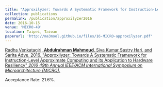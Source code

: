 ```yaml
---
title: "Approxilyzer: Towards A Systematic Framework for Instruction-Level Approximate Computing and its Application to Hardware Resiliency"
collection: publications
permalink: /publication/approxilyzer2016
date: 2016-10-15
venue: 'MICRO-49'
location: Taipei, Taiwan
paperurl: 'http://ma3mool.github.io/files/16-MICRO-approxilyzer.pdf'
---
```


[Radha Venkatagiri, <b>Abdulrahman Mahmoud</b>, Siva Kumar Sastry Hari, and Sarita Adve. 2016. &quot;Approxilyzer: Towards A Systematic Framework for Instruction-Level Approximate Computing and its Application to Hardware Resiliency&quot; <i>2016 49th Annual IEEE/ACM International Symposium on Microarchitecture (MICRO)</i>.](http://ma3mool.github.io/files/16-MICRO-approxilyzer.pdf)

Acceptance Rate: 21.6%.
